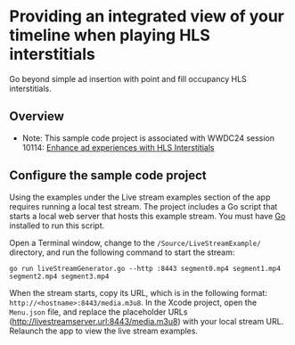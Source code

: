 # Providing an integrated view of your timeline when playing HLS interstitials

Go beyond simple ad insertion with point and fill occupancy HLS interstitials.

## Overview

- Note: This sample code project is associated with WWDC24 session 10114: [Enhance ad experiences with HLS Interstitials](https://developer.apple.com/wwdc24/10114/)

## Configure the sample code project

Using the examples under the Live stream examples section of the app requires running a local test stream. The project includes a Go script that starts a local web server that hosts this example stream. You must have [Go](https://go.dev/doc/install) installed to run this script.

Open a Terminal window, change to the `/Source/LiveStreamExample/` directory, and run the following command to start the stream:

```
go run liveStreamGenerator.go --http :8443 segment0.mp4 segment1.mp4 segment2.mp4 segment3.mp4
```

When the stream starts, copy its URL, which is in the following format: `http://<hostname>:8443/media.m3u8`. In the Xcode project, open the `Menu.json` file, and replace the placeholder URLs (http://livestreamserver.url:8443/media.m3u8) with your local stream URL. Relaunch the app to view the live stream examples.


